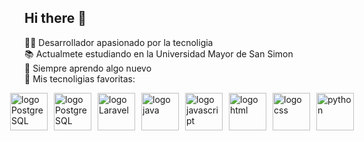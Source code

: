## Hi there 👋
👨‍💻 Desarrollador apasionado por la tecnoligia <br/>
📚 Actualmete estudiando en la Universidad Mayor de San Simon <br/>
🌱 Siempre aprendo algo nuevo <br/>
🚀 Mis tecnoligias favoritas: <br/>

<div style="display: flex; justify-content: center; gap: 10px;">
  <img src="https://images.sftcdn.net/images/t_app-icon-m/p/4c307302-96da-11e6-9865-00163ec9f5fa/3398960882/postgresql-icon.png" alt="logo PostgreSQL" width="60px">
  <img src="https://media.licdn.com/dms/image/D4D12AQHqAKIE5AGqsw/article-cover_image-shrink_600_2000/0/1673342962670?e=2147483647&v=beta&t=C8P9ELHn30uKrPTjDhAoIg5zRkGN21Hi8pNzP9qSeN0" alt="logo PostgreSQL" width="60px">
  <img src="https://encrypted-tbn0.gstatic.com/images?q=tbn:ANd9GcRnhoVwuJmtF1Lu4t9WcsZ7fESV9KdIQ7pVHw&s" alt="logo Laravel" width="60px">
  <img src="https://www.google.com/url?sa=i&url=https%3A%2F%2Fgangstar.fandom.com%2Fes%2Fwiki%2FSistema_Java&psig=AOvVaw24EnYFiqMTfQZDCzk9d0Ra&ust=1736552267583000&source=images&cd=vfe&opi=89978449&ved=0CBQQjRxqFwoTCICN373n6YoDFQAAAAAdAAAAABAR" alt="logo java" width="60px">
  <img src="https://upload.wikimedia.org/wikipedia/commons/thumb/9/99/Unofficial_JavaScript_logo_2.svg/1200px-Unofficial_JavaScript_logo_2.svg.png" alt="logo javascript" width="60px">
  <img src="https://encrypted-tbn0.gstatic.com/images?q=tbn:ANd9GcTctQmj1y8wEa_6EJ9mizfcxs-cQ1tAOa8e-g&s" alt="logo html" width="60px">
  <img src="https://beecrowd.com/wp-content/uploads/2024/04/2022-11-10-CSS.jpg" alt="logo css" width="60px">
  <img src="https://thumbs.dreamstime.com/b/logotipo-de-python-es-un-lenguaje-programaci%C3%B3n-interpretado-alto-nivel-y-prop%C3%B3sito-general-la-filosof%C3%ADa-dise%C3%B1o-pythons-204759400.jpg" alt="python" width="60px">
</div>



<!--
**DavidHuancaLedezma/DavidHuancaLedezma** is a ✨ _special_ ✨ repository because its `README.md` (this file) appears on your GitHub profile.

Here are some ideas to get you started:

- 🔭 I’m currently working on ...
- 🌱 I’m currently learning ...
- 👯 I’m looking to collaborate on ...
- 🤔 I’m looking for help with ...
- 💬 Ask me about ...
- 📫 How to reach me: ...
- 😄 Pronouns: ...
- ⚡ Fun fact: ...
-->
